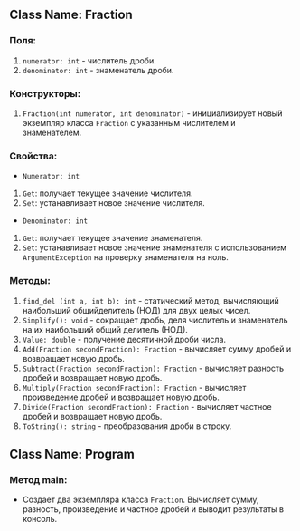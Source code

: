 ## Class Name: Fraction
### Поля:
1. `numerator: int` - числитель дроби.
2. `denominator: int` - знаменатель дроби.
### Конструкторы:
1. `Fraction(int numerator, int denominator)` - инициализирует новый
экземпляр класса `Fraction` с указанным числителем и знаменателем.
### Свойства:
- `Numerator: int`
1. `Get`: получает текущее значение числителя.
2. `Set`: устанавливает новое значение числителя.
- `Denominator: int`
1. `Get`: получает текущее значение знаменателя.
2. `Set`: устанавливает новое значение знаменателя c использованием `ArgumentException` на проверку знаменателя на ноль.
### Методы:
1. `find_del (int a, int b): int` - cтатический метод, вычисляющий наибольший общийделитель (НОД) для двух целых чисел.
2. `Simplify(): void` - cокращает дробь, деля числитель и знаменатель на их наибольший общий делитель (НОД).
3. `Value: double` - получение десятичной дроби числа.
4. `Add(Fraction secondFraction): Fraction` - вычисляет сумму дробей и возвращает новую дробь.
5. `Subtract(Fraction secondFraction): Fraction` - вычисляет разность дробей и возвращает новую дробь.
6. `Multiply(Fraction secondFraction): Fraction` - вычисляет произведение дробей и возвращает новую дробь.
7. `Divide(Fraction secondFraction): Fraction` - вычисляет частное дробей и возвращает новую дробь.
8. `ToString(): string` - преобразования дроби в строку.
## Class Name: Program
### Метод main:
- Создает два экземпляра класса `Fraction`. Вычисляет сумму, разность, произведение и частное дробей и выводит результаты в консоль.
